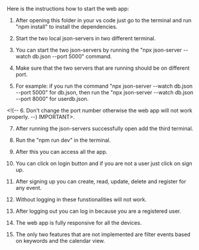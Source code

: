 Here is the instructions how to start the web app:
1. After opening this folder in your vs code just go to the terminal and run "npm install" to install the dependencies.

2. Start the two local json-servers in two different terminal.

3. You can start the two json-servers by running the "npx json-server --watch db.json --port 5000" command.

4. Make sure that the two servers that are running should be on different port.

5. For example: if you run the command  "npx json-server --watch db.json --port 5000" for db.json, then run the "npx json-server --watch db.json --port 8000" for userdb.json.

<!(-- 6. Don't change the port number otherwise the web app will not work properly. --) IMPORTANT>.

7. After running the json-servers successfully open add the third terminal.

8. Run the "npm run dev" in the terminal.

9. After this you can access all the app.

10. You can click on login button and if you are not a user just click on sign up.

11. After signing up you can create, read, update, delete and register for any event.

12. Without logging in these funstionalities will not work.

13. After logging out you can log in because you are a registered user.

14. The web app is fully responsive for all the devices.

15. The only two features that are not implemented are filter events based on keywords and the calendar view.


